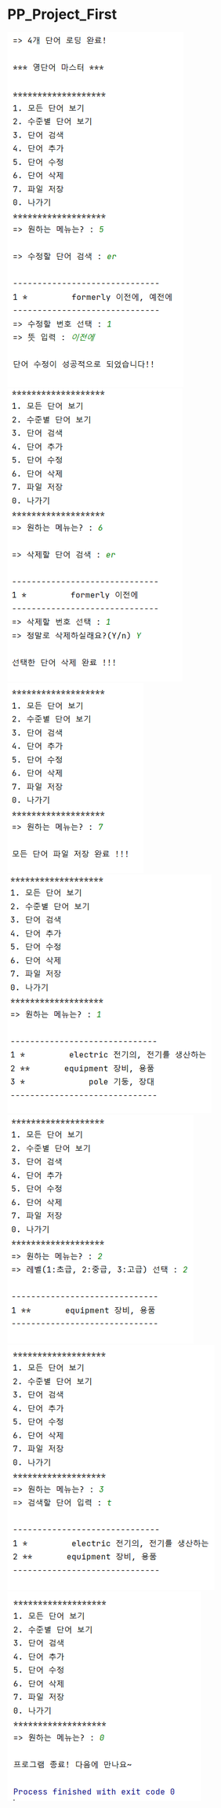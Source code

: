 # PP_Project_First

<img src = "src/img/단어 수정.PNG">
<img src = "src/img/단어 삭제.PNG">
<img src = "src/img/파일 저장.PNG">
<img src = "src/img/모든 단어 보기2.PNG">
<img src = "src/img/수준별 단어 보기.PNG">
<img src = "src/img/단어 검색.PNG">
<img src = "src/img/종료.PNG">

